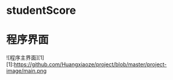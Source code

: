 # studentScore
# 程序界面
![程序主界面][1]
[1]:https://github.com/Huangxiaoze/project/blob/master/project-image/main.png